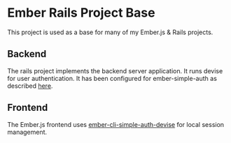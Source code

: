 # Ember Rails Project Base

This project is used as a base for many of my Ember.js & Rails projects.

## Backend
The rails project implements the backend server application. It runs devise for user authentication. It has been configured for ember-simple-auth as described [here](https://github.com/simplabs/ember-simple-auth/tree/master/packages/ember-simple-auth-devise).

## Frontend
The Ember.js frontend uses [ember-cli-simple-auth-devise](https://github.com/simplabs/ember-cli-simple-auth-devise) for local session management.

